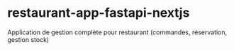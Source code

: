 # restaurant-app-fastapi-nextjs
Application de gestion complète pour restaurant (commandes, réservation, gestion stock)
